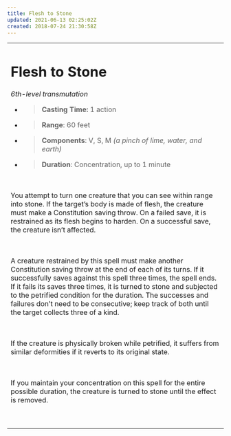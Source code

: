 ```yaml
---
title: Flesh to Stone
updated: 2021-06-13 02:25:02Z
created: 2018-07-24 21:30:58Z
---
```


<table><tbody><tr class="odd"><td><h1 id="flesh-to-stone"><strong>Flesh to Stone</strong></h1><p><em>6th-level transmutation</em></p><ul><li><blockquote><p><strong>Casting Time:</strong> 1 action</p></blockquote></li><li><blockquote><p><strong>Range</strong>: 60 feet</p></blockquote></li><li><blockquote><p><strong>Components</strong>: V, S, M <em>(a pinch of lime, water, and earth)</em></p></blockquote></li><li><blockquote><p><strong>Duration</strong>: Concentration, up to 1 minute</p></blockquote></li></ul><p> </p><p>You attempt to turn one creature that you can see within range into stone. If the target’s body is made of flesh, the creature must make a Constitution saving throw. On a failed save, it is restrained as its flesh begins to harden. On a successful save, the creature isn’t affected.</p><p> </p><p>A creature restrained by this spell must make another Constitution saving throw at the end of each of its turns. If it successfully saves against this spell three times, the spell ends. If it fails its saves three times, it is turned to stone and subjected to the petrified condition for the duration. The successes and failures don’t need to be consecutive; keep track of both until the target collects three of a kind.</p><p> </p><p>If the creature is physically broken while petrified, it suffers from similar deformities if it reverts to its original state.</p><p> </p><p>If you maintain your concentration on this spell for the entire possible duration, the creature is turned to stone until the effect is removed.</p><p> </p></td></tr></tbody></table>
